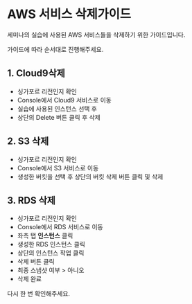 # AWS 서비스 삭제가이드

세미나의 실습에 사용된 AWS 서비스들을 삭제하기 위한 가이드입니다. 

가이드에 따라 순서대로 진행해주세요.



## 1. Cloud9삭제

- 싱가포르 리전인지 확인
- Console에서 Cloud9 서비스로 이동
- 실습에 사용된 인스턴스 선택 후
- 상단의 Delete 버튼 클릭 후 삭제



## 2. S3 삭제

- 싱가포르 리전인지 확인
- Console에서 S3 서비스로 이동
- 생성한 버킷을 선택 후 상단의 버킷 삭제 버튼 클릭 및 삭제



## 3. RDS 삭제

- 싱가포르 리전인지 확인
- Console에서 RDS 서비스로 이동 
- 좌측 탭 **인스턴스** 클릭
- 생성한 RDS 인스턴스 클릭
- 상단의 인스턴스 작업 클릭
- 삭제 버튼 클릭
- 최종 스냅샷 여부 > 아니오
- 삭제 완료

다시 한 번 확인해주세요.
